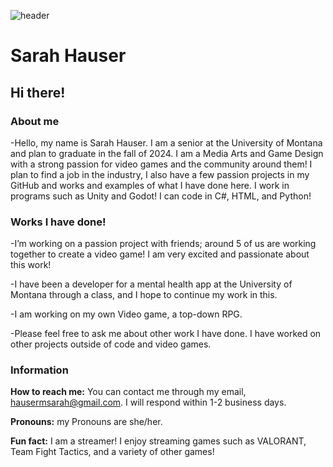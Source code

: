 ![header](https://github.com/hausermsarah/hausermsarah/assets/123280964/6db2fa68-b117-44f2-abd7-fd2f69def76c)
# Sarah Hauser
## Hi there!

### About me

-Hello, my name is Sarah Hauser. I am a senior at the University of Montana and plan to graduate in the fall of 2024. I am a Media Arts and Game Design with a strong passion for video games and the community around them! I plan to find a job in the industry, I also have a few passion projects in my GitHub and works and examples of what I have done here. I work in programs such as Unity and Godot! I can code in C#, HTML, and Python!

### Works I have done!

-I’m working on a passion project with friends; around 5 of us are working together to create a video game! I am very excited and passionate about this work! 

-I have been a developer for a mental health app at the University of Montana through a class, and I hope to continue my work in this.

-I am working on my own Video game, a top-down RPG. 

-Please feel free to ask me about other work I have done. I have worked on other projects outside of code and video games.

### Information

**How to reach me:** You can contact me through my email, hausermsarah@gmail.com. I will respond within 1-2 business days.

**Pronouns:** my Pronouns are she/her.

**Fun fact:** I am a streamer! I enjoy streaming games such as VALORANT, Team Fight Tactics, and a variety of other games!

